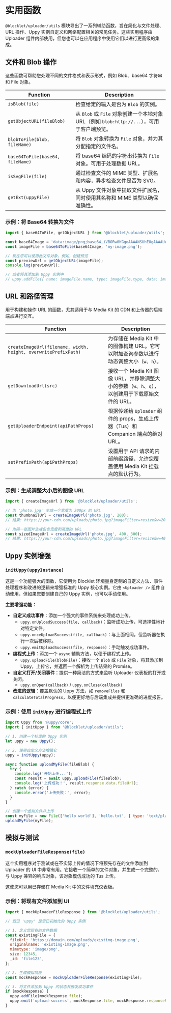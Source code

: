 # 实用函数

`@blocklet/uploader/utils` 模块导出了一系列辅助函数，旨在简化与文件处理、URL 操作、Uppy 实例自定义和网络配置相关的常见任务。这些实用程序由 Uploader 组件内部使用，但您也可以在应用程序中使用它们以进行更高级的集成。

## 文件和 Blob 操作

这些函数可帮助您处理不同的文件格式和表示形式，例如 Blob、base64 字符串和 File 对象。

| Function | Description |
| --- | --- |
| `isBlob(file)` | 检查给定的输入是否为 `Blob` 的实例。 |
| `getObjectURL(fileBlob)` | 从 `Blob` 或 `File` 对象创建一个本地对象 URL（例如 `blob:http://...`），可用于客户端预览。 |
| `blobToFile(blob, fileName)` | 将 `Blob` 对象转换为 `File` 对象，并为其分配指定的文件名。 |
| `base64ToFile(base64, fileName)` | 将 base64 编码的字符串转换为 `File` 对象。可用于处理数据 URL。 |
| `isSvgFile(file)` | 通过检查文件的 MIME 类型、扩展名和内容，异步检查文件是否为 SVG。 |
| `getExt(uppyFile)` | 从 Uppy 文件对象中提取文件扩展名，同时使用其名称和 MIME 类型以确保准确性。 |

### 示例：将 Base64 转换为文件

```javascript icon=logos:javascript
import { base64ToFile, getObjectURL } from '@blocklet/uploader/utils';

const base64Image = 'data:image/png;base64,iVBORw0KGgoAAAANSUhEUgAAAAUA...';
const imageFile = base64ToFile(base64Image, 'my-image.png');

// 现在您可以使用此文件对象，例如，创建预览
const previewUrl = getObjectURL(imageFile);
console.log(previewUrl);

// 或者将其添加到 Uppy 实例中
// uppy.addFile({ name: imageFile.name, type: imageFile.type, data: imageFile });
```

## URL 和路径管理

用于构建和操作 URL 的函数，尤其适用于与 Media Kit 的 CDN 和上传器的后端端点进行交互。

| Function | Description |
| --- | --- |
| `createImageUrl(filename, width, height, overwritePrefixPath)` | 为存储在 Media Kit 中的图像构建 URL。它可以附加查询参数以进行动态调整大小（`w`、`h`）。 |
| `getDownloadUrl(src)` | 接收一个 Media Kit 图像 URL，并移除调整大小的参数（`w`、`h`、`q`），以创建用于下载原始文件的 URL。 |
| `getUploaderEndpoint(apiPathProps)` | 根据传递给 `Uploader` 组件的 props，生成上传器（Tus）和 Companion 端点的绝对 URL。 |
| `setPrefixPath(apiPathProps)` | 设置用于 API 请求的内部前缀路径，允许您覆盖使用 Media Kit 挂载点的默认行为。 |

### 示例：生成调整大小后的图像 URL

```javascript icon=logos:javascript
import { createImageUrl } from '@blocklet/uploader/utils';

// 为 'photo.jpg' 生成一个宽度为 200px 的 URL
const thumbnailUrl = createImageUrl('photo.jpg', 200);
// 结果: https://your-cdn.com/uploads/photo.jpg?imageFilter=resize&w=200

// 为同一张图片生成包含宽度和高度的 URL
const sizedImageUrl = createImageUrl('photo.jpg', 400, 300);
// 结果: https://your-cdn.com/uploads/photo.jpg?imageFilter=resize&w=400&h=300
```

## Uppy 实例增强

### `initUppy(uppyInstance)`

这是一个功能强大的函数，它使用为 Blocklet 环境量身定制的自定义方法、事件处理程序和改进的逻辑来增强标准的 Uppy 核心实例。它由 `<Uploader />` 组件自动使用，但如果您要创建自己的 Uppy 实例，也可以手动使用。

**主要增强功能：**

*   **自定义成功事件**：添加一个强大的事件系统来处理成功上传。
    *   `uppy.onUploadSuccess(file, callback)`：监听成功上传，可选择性地针对特定文件。
    *   `uppy.onceUploadSuccess(file, callback)`：与上面相同，但监听器在执行一次后被移除。
    *   `uppy.emitUploadSuccess(file, response)`：手动触发成功事件。
*   **编程式上传**：添加一个 `async` 辅助方法，以便于编程式上传。
    *   `uppy.uploadFile(blobFile)`：接收一个 `Blob` 或 `File` 对象，将其添加到 Uppy，上传它，并返回一个解析为上传结果的 Promise。
*   **自定义打开/关闭事件**：提供一种简洁的方式来监听 Uploader 仪表板的打开或关闭。
    *   `uppy.onOpen(callback)` / `uppy.onClose(callback)`
*   **改进的逻辑**：覆盖默认的 Uppy 方法，如 `removeFiles` 和 `calculateTotalProgress`，以便更好地与后端集成并提供更准确的进度报告。

### 示例：使用 `initUppy` 进行编程式上传

```javascript icon=logos:javascript
import Uppy from '@uppy/core';
import { initUppy } from '@blocklet/uploader/utils';

// 1. 创建一个标准的 Uppy 实例
let uppy = new Uppy();

// 2. 使用自定义方法增强它
uppy = initUppy(uppy);

async function uploadMyFile(fileBlob) {
  try {
    console.log('开始上传...');
    const result = await uppy.uploadFile(fileBlob);
    console.log('上传成功！', result.response.data.fileUrl);
  } catch (error) {
    console.error('上传失败：', error);
  }
}

// 创建一个虚拟文件并上传
const myFile = new File(['hello world'], 'hello.txt', { type: 'text/plain' });
uploadMyFile(myFile);
```

## 模拟与测试

### `mockUploaderFileResponse(file)`

这个实用程序对于测试或在不实际上传的情况下将预先存在的文件添加到 Uploader 的 UI 中非常有用。它接收一个简单的文件对象，并生成一个完整的、与 Uppy 兼容的响应对象，该对象模仿成功的 Tus 上传。

这使您可以用已存储在 Media Kit 中的文件填充仪表板。

### 示例：将现有文件添加到 UI

```javascript icon=logos:javascript
import { mockUploaderFileResponse } from '@blocklet/uploader/utils';

// 假设 'uppy' 是您已初始化的 Uppy 实例

// 1. 定义您现有的文件数据
const existingFile = {
  fileUrl: 'https://domain.com/uploads/existing-image.png',
  originalname: 'existing-image.png',
  mimetype: 'image/png',
  size: 12345,
  _id: 'file123',
};

// 2. 生成模拟响应
const mockResponse = mockUploaderFileResponse(existingFile);

// 3. 将文件添加到 Uppy 的状态并触发成功事件
if (mockResponse) {
  uppy.addFile(mockResponse.file);
  uppy.emit('upload-success', mockResponse.file, mockResponse.responseResult);
}
```